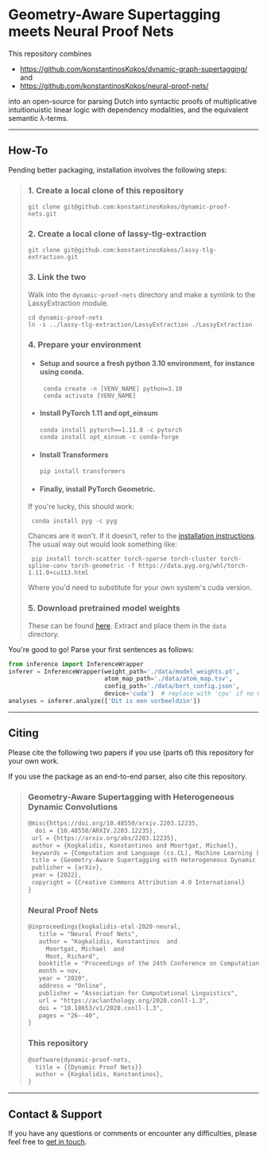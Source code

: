 # Geometry-Aware Supertagging meets Neural Proof Nets

This repository combines
* https://github.com/konstantinosKokos/dynamic-graph-supertagging/
and
* https://github.com/konstantinosKokos/neural-proof-nets/

into an open-source for parsing Dutch into syntactic proofs of multiplicative intuitionuistic linear logic with 
dependency modalities, and the equivalent semantic λ-terms.

---

## How-To
Pending better packaging, installation involves the following steps:

> ### 1. Create a local clone of this repository
>   ```
>   git clone git@github.com:konstantinosKokos/dynamic-proof-nets.git
>  ``` 
> ### 2. Create a local clone of lassy-tlg-extraction
>   ```
>   git clone git@github.com:konstantinosKokos/lassy-tlg-extraction.git
>   ```
> ### 3. Link the two 
>   Walk into the `dynamic-proof-nets` directory and make a symlink to the LassyExtraction module.
>   ```
>   cd dynamic-proof-nets
>   ln -s ../lassy-tlg-extraction/LassyExtraction ./LassyExtraction
>   ```
> ### 4. Prepare your environment
>   * #### Setup and source a **fresh** python 3.10 environment, for instance using conda. 
>     ```
>      conda create -n [VENV_NAME] python=3.10
>      conda activate [VENV_NAME]
>      ```
>   * #### Install PyTorch 1.11 and opt_einsum
>     ```
>     conda install pytorch==1.11.0 -c pytorch
>     conda install opt_einsum -c conda-forge
>     ```
>   * #### Install Transformers
>     ```
>     pip install transformers
>     ```
>   * #### Finally, install PyTorch Geometric.
>    If you're lucky, this should work:
>    ```
>     conda install pyg -c pyg
>    ```
>    Chances are it won't.
>    If it doesn't, refer to the [installation instructions](https://pytorch-geometric.readthedocs.io/en/latest/notes/installation.html).
>    The usual way out would look something like:
>    ```
>     pip install torch-scatter torch-sparse torch-cluster torch-spline-conv torch-geometric -f https://data.pyg.org/whl/torch-1.11.0+cu113.html
>    ```
>    Where you'd need to substitute for your own system's cuda version.
> ### 5. Download pretrained model weights
>   These can be found [here](https://surfdrive.surf.nl/files/index.php/s/tJ2Htq6NhgTmtvP).
>  Extract and place them in the `data` directory.

You're good to go!
Parse your first sentences as follows:
```python
from inference import InferenceWrapper
inferer = InferenceWrapper(weight_path='./data/model_weights.pt',
                           atom_map_path='./data/atom_map.tsv',
                           config_path='./data/bert_config.json', 
                           device='cuda')  # replace with 'cpu' if no GPU accelaration
analyses = inferer.analyze(['Dit is een vorbeeldzin'])
```

---

## Citing
Please cite the following two papers if you use (parts of) this repository for your own work.

If you use the package as an end-to-end parser, also cite this repository.

> ### Geometry-Aware Supertagging with Heterogeneous Dynamic Convolutions
> ```latex
> @misc{https://doi.org/10.48550/arxiv.2203.12235,
>   doi = {10.48550/ARXIV.2203.12235},  
>  url = {https://arxiv.org/abs/2203.12235},
>  author = {Kogkalidis, Konstantinos and Moortgat, Michael},
>  keywords = {Computation and Language (cs.CL), Machine Learning (cs.LG), FOS: Computer and information sciences, FOS: Computer and information sciences},
>  title = {Geometry-Aware Supertagging with Heterogeneous Dynamic Convolutions},
>  publisher = {arXiv},
>  year = {2022},
>  copyright = {Creative Commons Attribution 4.0 International}
> }
> ```
> ### Neural Proof Nets
> ```latex
> @inproceedings{kogkalidis-etal-2020-neural,
>    title = "Neural Proof Nets",
>    author = "Kogkalidis, Konstantinos  and
>      Moortgat, Michael  and
>      Moot, Richard",
>    booktitle = "Proceedings of the 24th Conference on Computational Natural Language Learning",
>    month = nov,
>    year = "2020",
>    address = "Online",
>    publisher = "Association for Computational Linguistics",
>    url = "https://aclanthology.org/2020.conll-1.3",
>    doi = "10.18653/v1/2020.conll-1.3",
>    pages = "26--40",
> }
> ```
> ### This repository
> ```latex
> @software{dynamic-proof-nets,
>   title = {{Dynamic Proof Nets}}
>   author = {Kogkalidis, Konstantinos},
> }
> ```

---

## Contact & Support
If you have any questions or comments or encounter any difficulties, please feel free to [get in touch](k.kogkalidis@uu.nl).